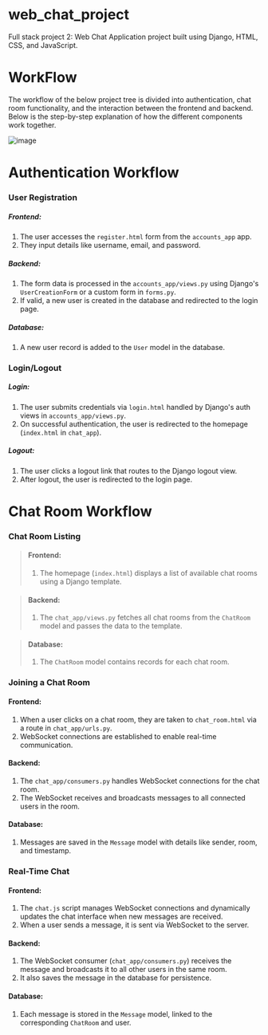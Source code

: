 # web_chat_project
Full stack project 2: Web Chat Application project built using Django, HTML, CSS, and JavaScript.

# WorkFlow
The workflow of the below project tree is divided into authentication, chat room functionality, and the interaction between the frontend and backend. Below is the step-by-step explanation of how the different components work together.


![image](https://github.com/user-attachments/assets/f539bb59-6929-4a4a-b757-790eaf1e23f2)

# Authentication Workflow
### User Registration
  ##### Frontend:
  1. The user accesses the `register.html` form from the `accounts_app` app.
  2. They input details like username, email, and password.

  ##### Backend:
  1. The form data is processed in the `accounts_app/views.py` using Django's `UserCreationForm` or a custom form in `forms.py`.
  2. If valid, a new user is created in the database and redirected to the login page.

  ##### Database:
  1. A new user record is added to the `User` model in the database.

### Login/Logout
  ##### Login:
  1. The user submits credentials via `login.html` handled by Django's auth views in `accounts_app/views.py`.
  2. On successful authentication, the user is redirected to the homepage (`index.html` in `chat_app`).

  ##### Logout:
  1. The user clicks a logout link that routes to the Django logout view.
  2. After logout, the user is redirected to the login page.



# Chat Room Workflow
### Chat Room Listing
> #### Frontend:
> 1. The homepage (`index.html`) displays a list of available chat rooms using a Django template.

> #### Backend:
> 1. The `chat_app/views.py` fetches all chat rooms from the `ChatRoom` model and passes the data to the template.

> #### Database:
> 1. The `ChatRoom` model contains records for each chat room.

### Joining a Chat Room
#### Frontend:
1. When a user clicks on a chat room, they are taken to `chat_room.html` via a route in `chat_app/urls.py`.
2. WebSocket connections are established to enable real-time communication.

#### Backend:
1. The `chat_app/consumers.py` handles WebSocket connections for the chat room.
2. The WebSocket receives and broadcasts messages to all connected users in the room.

#### Database:
1. Messages are saved in the `Message` model with details like sender, room, and timestamp.

### Real-Time Chat
#### Frontend:
1. The `chat.js` script manages WebSocket connections and dynamically updates the chat interface when new messages are received.
2. When a user sends a message, it is sent via WebSocket to the server.

#### Backend:
1. The WebSocket consumer (`chat_app/consumers.py`) receives the message and broadcasts it to all other users in the same room.
2. It also saves the message in the database for persistence.

#### Database:
1. Each message is stored in the `Message` model, linked to the corresponding `ChatRoom` and user.
